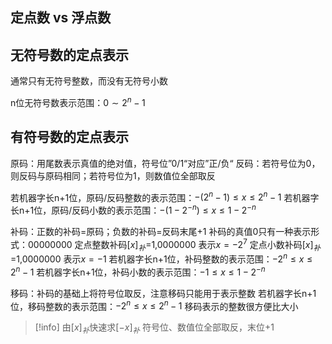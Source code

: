 ## 定点数 vs 浮点数

## 无符号数的定点表示

通常只有无符号整数，而没有无符号小数

n位无符号数表示范围：$0\sim 2^n-1$

## 有符号数的定点表示

原码：用尾数表示真值的绝对值，符号位”0/1“对应”正/负“
反码：若符号位为0，则反码与原码相同；若符号位为1，则数值位全部取反

若机器字长n+1位，原码/反码整数的表示范围：$-(2^n-1)\leqslant x\leqslant 2^n-1$
若机器字长n+1位，原码/反码小数的表示范围：$-(1-2^{-n})\leqslant x\leqslant 1-2^{-n}$

补码：正数的补码=原码；负数的补码=反码末尾+1
补码的真值0只有一种表示形式：00000000
定点整数补码$[x]_补$=1,0000000 表示$x=-2^7$
定点小数补码$[x]_补$=1,0000000 表示$x=-1$
若机器字长n+1位，补码整数的表示范围：$-2^n\leqslant x\leqslant 2^n-1$
若机器字长n+1位，补码小数的表示范围：$-1\leqslant x\leqslant 1-2^{-n}$

移码：补码的基础上将符号位取反，注意移码只能用于表示整数
若机器字长n+1位，移码整数的表示范围：$-2^n\leqslant x\leqslant 2^n-1$
移码表示的整数很方便比大小

>[!info] 由$[x]_补$快速求$[-x]_补$
>符号位、数值位全部取反，末位+1









 